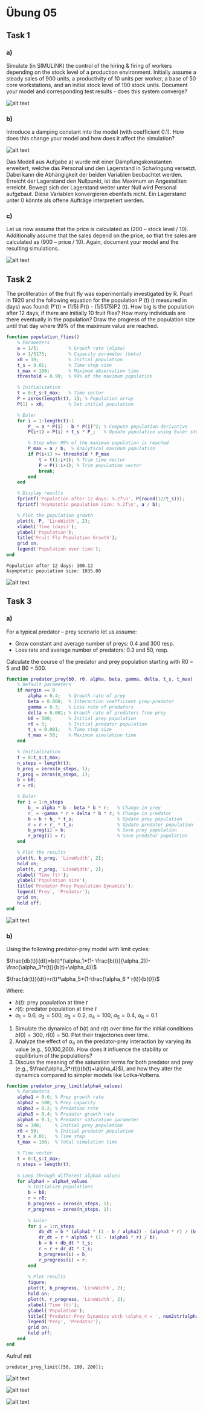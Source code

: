 # Übung 05
## Task 1
### a)
Simulate (in SIMULINK) the control of the hiring & firing of workers depending on the stock level of a production environment. Initially assume a steady sales of 900 units, a productivity of 10 units per worker, a base of 50 core workstations, and an initial stock level of 100 stock units.
Document your model and corresponding test results - does this system converge? 

![alt text](1a.png)

### b)
Introduce a damping constant into the model (with coefficient 0.1). How does this change your model and how does it affect the simulation? 

![alt text](1b.png)

Das Modell aus Aufgabe a) wurde mit einer Dämpfungskonstanten erweitert, welche das Personal und den Lagerstand in Schwingung versetzt. Dabei kann die Abhängigkeit der beiden Variablen beobachtet werden. Erreicht der Lagerstand den Nullpunkt, ist das Maximum an Angestellten erreicht. Bewegt sich der Lagerstand weiter unter Null wird Personal aufgebaut. Diese Variablen konvergieren ebenfalls nicht. Ein Lagerstand unter 0 könnte als offene Aufträge interpretiert werden.

### c)
Let us now assume that the price is calculated as (200 – stock level / 10). Additionally assume that the sales depend on the price, so that the sales are calculated as (900 – price / 10). Again, document your model and the resulting simulations.

![alt text](1c.png)

## Task 2
The proliferation of the fruit fly was experimentally investigated by R. Pearl in 1920 and the following equation for
the population P (t) (t measured in days) was found:
P'(t) = (1/5) P(t) - (1/5175)P2
(t).
How big is the population after 12 days, if there are initially 10 fruit flies?
How many individuals are there eventually in the population?
Draw the progress of the population size until that day where 99% of the maximum value are reached. 
```matlab
function population_flies()
    % Parameters
    a = 1/5;           % Growth rate (alpha)
    b = 1/5175;        % Capacity parameter (beta)
    x0 = 10;           % Initial population
    t_s = 0.01;        % Time step size
    t_max = 100;       % Maximum observation time
    threshold = 0.99;  % 99% of the maximum population

    % Initialization
    t = 0:t_s:t_max;   % Time vector
    P = zeros(length(t), 1); % Population array
    P(1) = x0;         % Set initial population

    % Euler
    for i = 1:length(t)-1
        P_ = a * P(i) - b * P(i)^2; % Compute population derivative
        P(i+1) = P(i) + t_s * P_;   % Update population using Euler step

        % Stop when 99% of the maximum population is reached
        P_max = a / b;  % Analytical maximum population
        if P(i+1) >= threshold * P_max
            t = t(1:i+1); % Trim time vector
            P = P(1:i+1); % Trim population vector
            break;
        end
    end

    % Display results
    fprintf('Population after 12 days: %.2f\n', P(round(12/t_s)));
    fprintf('Asymptotic population size: %.2f\n', a / b);

    % Plot the population growth
    plot(t, P, 'LineWidth', 2);
    xlabel('Time (days)');
    ylabel('Population');
    title('Fruit Fly Population Growth');
    grid on;
    legend('Population over time');
end
```

```
Population after 12 days: 100.12
Asymptotic population size: 1035.00
```

![alt text](2a.jpg)

## Task 3

### a)
For a typical predator – prey scenario let us assume:
- Grow constant and average number of preys: 0.4 and 300 resp.
- Loss rate and average number of predators: 0.3 and 50, resp.

 Calculate the course of the predator and prey population starting with R0 = 5 and B0 = 500. 
```matlab
function predator_prey(b0, r0, alpha, beta, gamma, delta, t_s, t_max)
    % Default parameters
    if nargin == 0
        alpha = 0.4;   % Growth rate of prey
        beta = 0.008;  % Interaction coefficient prey-predator
        gamma = 0.3;   % Loss rate of predators
        delta = 0.001; % Growth rate of predators from prey
        b0 = 500;      % Initial prey population
        r0 = 5;        % Initial predator population
        t_s = 0.001;   % Time step size
        t_max = 50;    % Maximum simulation time
    end

    % Initialization
    t = 0:t_s:t_max;
    n_steps = length(t);
    b_prog = zeros(n_steps, 1);
    r_prog = zeros(n_steps, 1);
    b = b0;
    r = r0;

    % Euler
    for i = 1:n_steps
        b_ = alpha * b - beta * b * r;   % Change in prey
        r_ = -gamma * r + delta * b * r; % Change in predator
        b = b + b_ * t_s;                % Update prey population
        r = r + r_ * t_s;                % Update predator population
        b_prog(i) = b;                   % Save prey population
        r_prog(i) = r;                   % Save predator population
    end

    % Plot the results
    plot(t, b_prog, 'LineWidth', 2);
    hold on;
    plot(t, r_prog, 'LineWidth', 2);
    xlabel('Time (t)');
    ylabel('Population size');
    title('Predator-Prey Population Dynamics');
    legend('Prey', 'Predator');
    grid on;
    hold off;
end
```

![alt text](3a.jpg)


### b)
Using the following predator-prey model with limit cycles:

$\frac{db(t)}{dt}=b(t)*(\alpha_1*(1- \frac{b(t)}{\alpha_2})- \frac{\alpha_3*r(t)}{b(t)+\alpha_4})$

$\frac{dr(t)}{dt}=r(t)*\alpha_5*(1-\frac{\alpha_6 * r(t)}{b(t)})$

Where:
- $b(t)$: prey population at time $t$
- $r(t)$: predator population at time $t$
- $\alpha_1= 0.6$, $\alpha_2=500$, $\alpha_3= 0.2$, $\alpha_4= 100$, $\alpha_5= 0.4$, $\alpha_6= 0.1$

1. Simulate the dynamics of $b(t)$ and $r(t)$ over time for the initial conditions $b(0)=300$, $r(0)=50$. Plot their
trajectories over time.
2. Analyze the effect of $\alpha_4$ on the predator-prey interaction by varying its value (e.g., 50,100,200). How does
it influence the stability or equilibrium of the populations?
3. Discuss the meaning of the saturation terms for both predator and prey (e.g., $\frac{\alpha_3*r(t)}{b(t)+\alpha_4}$), and how they alter
the dynamics compared to simpler models like Lotka-Volterra. 


```matlab
function predator_prey_limit(alpha4_values)
    % Parameters
    alpha1 = 0.6; % Prey growth rate
    alpha2 = 500; % Prey capacity
    alpha3 = 0.2; % Predation rate
    alpha5 = 0.4; % Predator growth rate
    alpha6 = 0.1; % Predator saturation parameter
    b0 = 300;     % Initial prey population
    r0 = 50;      % Initial predator population
    t_s = 0.01;   % Time step
    t_max = 100;  % Total simulation time

    % Time vector
    t = 0:t_s:t_max;
    n_steps = length(t);
    
    % Loop through different alpha4 values
    for alpha4 = alpha4_values
        % Initialize populations
        b = b0;
        r = r0;
        b_progress = zeros(n_steps, 1);
        r_progress = zeros(n_steps, 1);
        
        % Euler
        for i = 1:n_steps
            db_dt = b * (alpha1 * (1 - b / alpha2) - (alpha3 * r) / (b + alpha4));
            dr_dt = r * alpha5 * (1 - (alpha6 * r) / b);
            b = b + db_dt * t_s;
            r = r + dr_dt * t_s;
            b_progress(i) = b;
            r_progress(i) = r;
        end
        
        % Plot results
        figure;
        plot(t, b_progress, 'LineWidth', 2);
        hold on;
        plot(t, r_progress, 'LineWidth', 2);
        xlabel('Time (t)');
        ylabel('Population');
        title(['Predator-Prey Dynamics with \alpha_4 = ', num2str(alpha4)]);
        legend('Prey', 'Predator');
        grid on;
        hold off;
    end
end
```
Aufruf mit
```
predator_prey_limit([50, 100, 200]);
```

![alt text](3b50.jpg)

![alt text](3b50.jpg)

![alt text](3b200.jpg)